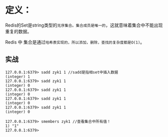 # 定义：
Redis的Set是string类型的`无序集合。集合成员是唯一的`，这就意味着集合中不能出现重复的数据。

Redis 中 集合是通过`哈希表实现的，所以添加，删除，查找的复杂度都是O(1)`。

## 实战
```redis
127.0.0.1:6379> sadd zyk1 1 //sadd是指相set中插入数据
(integer) 1
127.0.0.1:6379> sadd zyk1 1
(integer) 0
127.0.0.1:6379> sadd zyk1 1
(integer) 0
127.0.0.1:6379> sadd zyk1 1
(integer) 0
127.0.0.1:6379> sadd zyk1 1
(integer) 0

127.0.0.1:6379> smembers zyk1 //查看集合中所有值！
1) "1"
127.0.0.1:6379> 
```